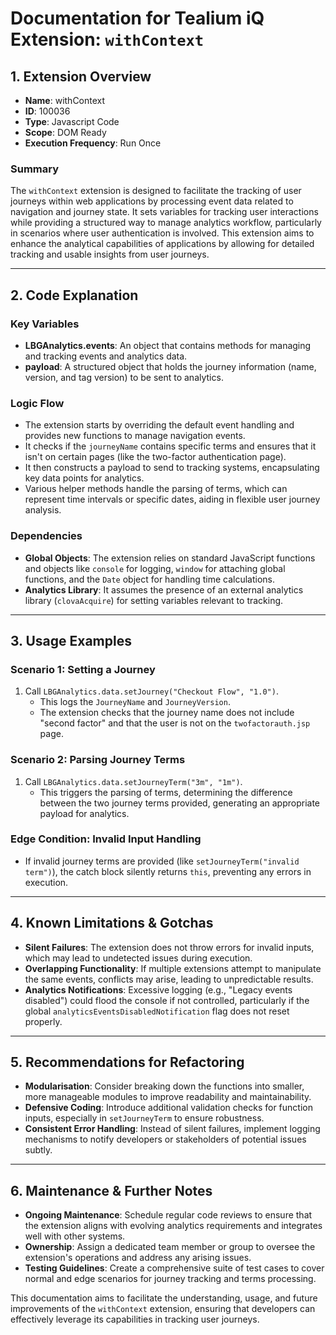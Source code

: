 # Documentation for Tealium iQ Extension: `withContext`

## 1. Extension Overview

- **Name**: withContext
- **ID**: 100036
- **Type**: Javascript Code
- **Scope**: DOM Ready
- **Execution Frequency**: Run Once

### Summary
The `withContext` extension is designed to facilitate the tracking of user journeys within web applications by processing event data related to navigation and journey state. It sets variables for tracking user interactions while providing a structured way to manage analytics workflow, particularly in scenarios where user authentication is involved. This extension aims to enhance the analytical capabilities of applications by allowing for detailed tracking and usable insights from user journeys.

---

## 2. Code Explanation

### Key Variables
- **LBGAnalytics.events**: An object that contains methods for managing and tracking events and analytics data.
- **payload**: A structured object that holds the journey information (name, version, and tag version) to be sent to analytics.

### Logic Flow
- The extension starts by overriding the default event handling and provides new functions to manage navigation events.
- It checks if the `journeyName` contains specific terms and ensures that it isn't on certain pages (like the two-factor authentication page).
- It then constructs a payload to send to tracking systems, encapsulating key data points for analytics.
- Various helper methods handle the parsing of terms, which can represent time intervals or specific dates, aiding in flexible user journey analysis.

### Dependencies
- **Global Objects**: The extension relies on standard JavaScript functions and objects like `console` for logging, `window` for attaching global functions, and the `Date` object for handling time calculations.
- **Analytics Library**: It assumes the presence of an external analytics library (`clovaAcquire`) for setting variables relevant to tracking.

---

## 3. Usage Examples

### Scenario 1: Setting a Journey
1. Call `LBGAnalytics.data.setJourney("Checkout Flow", "1.0")`.
   - This logs the `JourneyName` and `JourneyVersion`.
   - The extension checks that the journey name does not include "second factor" and that the user is not on the `twofactorauth.jsp` page.

### Scenario 2: Parsing Journey Terms
1. Call `LBGAnalytics.data.setJourneyTerm("3m", "1m")`.
   - This triggers the parsing of terms, determining the difference between the two journey terms provided, generating an appropriate payload for analytics.

### Edge Condition: Invalid Input Handling
- If invalid journey terms are provided (like `setJourneyTerm("invalid term")`), the catch block silently returns `this`, preventing any errors in execution.

---

## 4. Known Limitations & Gotchas
- **Silent Failures**: The extension does not throw errors for invalid inputs, which may lead to undetected issues during execution.
- **Overlapping Functionality**: If multiple extensions attempt to manipulate the same events, conflicts may arise, leading to unpredictable results.
- **Analytics Notifications**: Excessive logging (e.g., "Legacy events disabled") could flood the console if not controlled, particularly if the global `analyticsEventsDisabledNotification` flag does not reset properly.

---

## 5. Recommendations for Refactoring
- **Modularisation**: Consider breaking down the functions into smaller, more manageable modules to improve readability and maintainability.
- **Defensive Coding**: Introduce additional validation checks for function inputs, especially in `setJourneyTerm` to ensure robustness.
- **Consistent Error Handling**: Instead of silent failures, implement logging mechanisms to notify developers or stakeholders of potential issues subtly.

---

## 6. Maintenance & Further Notes
- **Ongoing Maintenance**: Schedule regular code reviews to ensure that the extension aligns with evolving analytics requirements and integrates well with other systems.
- **Ownership**: Assign a dedicated team member or group to oversee the extension's operations and address any arising issues.
- **Testing Guidelines**: Create a comprehensive suite of test cases to cover normal and edge scenarios for journey tracking and terms processing.

This documentation aims to facilitate the understanding, usage, and future improvements of the `withContext` extension, ensuring that developers can effectively leverage its capabilities in tracking user journeys.